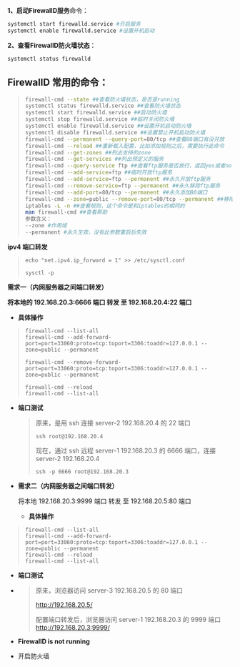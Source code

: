 **1、启动FirewallD服务**命令：

```bash
systemctl start firewalld.service #开启服务
systemctl enable firewalld.service #设置开机启动
```

**2、查看FirewallD防火墙状态**：

```shell
systemctl status firewalld
```

## FirewallD 常用的命令：

> ```bash
> firewall-cmd --state ##查看防火墙状态，是否是running
> systemctl status firewalld.service ##查看防火墙状态
> systemctl start firewalld.service ##启动防火墙
> systemctl stop firewalld.service ##临时关闭防火墙
> systemctl enable firewalld.service ##设置开机启动防火墙
> systemctl disable firewalld.service ##设置禁止开机启动防火墙
> firewall-cmd --permanent --query-port=80/tcp ##查看80端口有没开放
> firewall-cmd --reload ##重新载入配置，比如添加规则之后，需要执行此命令
> firewall-cmd --get-zones ##列出支持的zone
> firewall-cmd --get-services ##列出预定义的服务
> firewall-cmd --query-service ftp ##查看ftp服务是否放行，返回yes或者no
> firewall-cmd --add-service=ftp ##临时开放ftp服务
> firewall-cmd --add-service=ftp --permanent ##永久开放ftp服务
> firewall-cmd --remove-service=ftp --permanent ##永久移除ftp服务
> firewall-cmd --add-port=80/tcp --permanent ##永久添加80端口
> firewall-cmd --zone=public --remove-port=80/tcp --permanent ##移除80端口
> iptables -L -n ##查看规则，这个命令是和iptables的相同的
> man firewall-cmd ##查看帮助
> 参数含义：
> --zone #作用域
> --permanent #永久生效，没有此参数重启后失效
> ```
>
>

**ipv4 端口转发**

> ```shell
> echo "net.ipv4.ip_forward = 1" >> /etc/sysctl.conf
> 
> sysctl -p
> ```
>
>

**需求一（内网服务器之间端口转发）**

**将本地的 192.168.20.3:6666 端口 转发 至 192.168.20.4:22 端口**

- **具体操作**

> ```shell
> firewall-cmd --list-all
> firewall-cmd --add-forward-port=port=33060:proto=tcp:toport=3306:toaddr=127.0.0.1 --zone=public --permanent
> 
> firewall-cmd --remove-forward-port=port=33060:proto=tcp:toport=3306:toaddr=127.0.0.1 --zone=public --permanent
> 
> firewall-cmd --reload
> firewall-cmd --list-all
> ```
>
>

- **端口测试**

  > 原来，是用 ssh 连接 server-2 192.168.20.4 的 22 端口
  >
  > ```shell
  > ssh root@192.168.20.4
  > ```
  >
  > 现在，通过 ssh 远程 server-1 192.168.20.3 的 6666 端口，连接 server-2 192.168.20.4
  >
  > ```shell
  > ssh -p 6666 root@192.168.20.3
  > ```

- **需求二（内网服务器之间端口转发）**

  将本地 192.168.20.3:9999 端口 转发 至 192.168.20.5:80 端口

    - **具体操作**

> ```shell
  > firewall-cmd --list-all
  > firewall-cmd --add-forward-port=port=33060:proto=tcp:toport=3306:toaddr=127.0.0.1 --zone=public --permanent
  > firewall-cmd --reload
  > firewall-cmd --list-all
  > ```

- **端口测试**

- > 原来，浏览器访问 server-3 192.168.20.5 的 80 端口
  >
  > http://192.168.20.5/
  >
  > 配置端口转发后，浏览器访问 server-1 192.168.20.3 的 9999 端口
  > http://192.168.20.3:9999/

- **FirewallD is not running**

- 开启防火墙